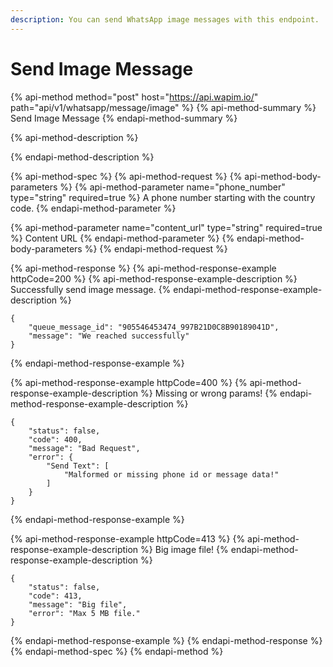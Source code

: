 ```yaml
---
description: You can send WhatsApp image messages with this endpoint.
---
```


# Send Image Message

{% api-method method="post" host="https://api.wapim.io/" path="api/v1/whatsapp/message/image" %}
{% api-method-summary %}
Send Image Message
{% endapi-method-summary %}

{% api-method-description %}

{% endapi-method-description %}

{% api-method-spec %}
{% api-method-request %}
{% api-method-body-parameters %}
{% api-method-parameter name="phone\_number" type="string" required=true %}
A phone number starting with the country code.
{% endapi-method-parameter %}

{% api-method-parameter name="content\_url" type="string" required=true %}
Content URL
{% endapi-method-parameter %}
{% endapi-method-body-parameters %}
{% endapi-method-request %}

{% api-method-response %}
{% api-method-response-example httpCode=200 %}
{% api-method-response-example-description %}
Successfully send image message.
{% endapi-method-response-example-description %}

```
{
    "queue_message_id": "905546453474_997B21D0C8B90189041D",
    "message": "We reached successfully"
}
```
{% endapi-method-response-example %}

{% api-method-response-example httpCode=400 %}
{% api-method-response-example-description %}
Missing or wrong params!
{% endapi-method-response-example-description %}

```
{
    "status": false,
    "code": 400,
    "message": "Bad Request",
    "error": {
        "Send Text": [
            "Malformed or missing phone id or message data!"
        ]
    }
}
```
{% endapi-method-response-example %}

{% api-method-response-example httpCode=413 %}
{% api-method-response-example-description %}
Big image file!
{% endapi-method-response-example-description %}

```
{
    "status": false,
    "code": 413,
    "message": "Big file",
    "error": "Max 5 MB file."
}
```
{% endapi-method-response-example %}
{% endapi-method-response %}
{% endapi-method-spec %}
{% endapi-method %}

